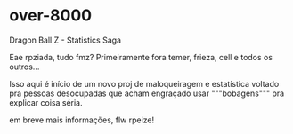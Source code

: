 # over-8000

Dragon Ball Z - Statistics Saga

Eae rpziada, tudo fmz?
Primeiramente fora temer, frieza, cell e todos os outros...

Isso aqui é início de um novo proj de maloqueiragem e estatística voltado pra pessoas desocupadas que acham engraçado usar """bobagens""" pra explicar coisa séria.


em breve mais informações, flw rpeize!
